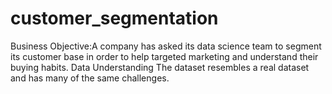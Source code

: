 # customer_segmentation
Business Objective:A company has asked its data science team to segment its customer base in order to help targeted marketing and understand their buying habits. Data Understanding The dataset resembles a real dataset and has many of the same challenges.
